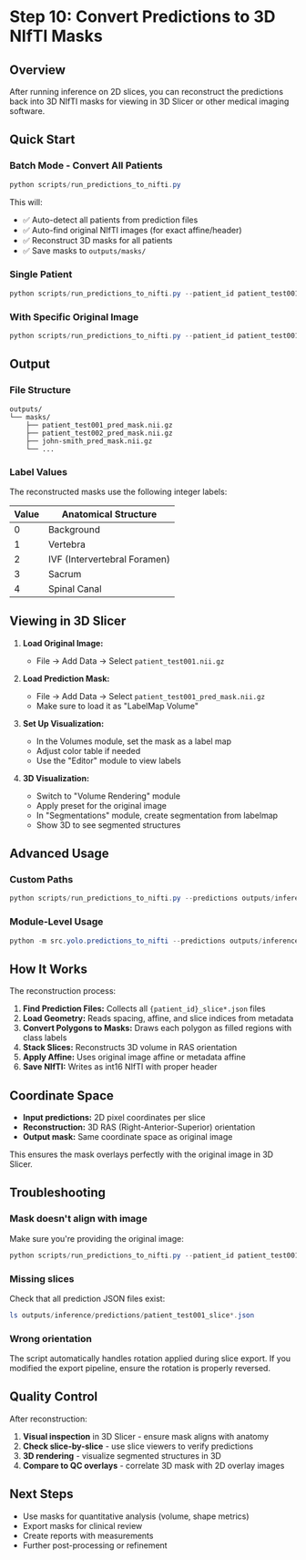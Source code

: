 # Step 10: Convert Predictions to 3D NIfTI Masks

## Overview

After running inference on 2D slices, you can reconstruct the predictions back into 3D NIfTI masks for viewing in 3D Slicer or other medical imaging software.

## Quick Start

### Batch Mode - Convert All Patients

```powershell
python scripts/run_predictions_to_nifti.py
```

This will:
- ✅ Auto-detect all patients from prediction files
- ✅ Auto-find original NIfTI images (for exact affine/header)
- ✅ Reconstruct 3D masks for all patients
- ✅ Save masks to `outputs/masks/`

### Single Patient

```powershell
python scripts/run_predictions_to_nifti.py --patient_id patient_test001
```

### With Specific Original Image

```powershell
python scripts/run_predictions_to_nifti.py --patient_id patient_test001 --original_image data/inference/patient_test001.nii.gz
```

## Output

### File Structure
```
outputs/
└── masks/
    ├── patient_test001_pred_mask.nii.gz
    ├── patient_test002_pred_mask.nii.gz
    ├── john-smith_pred_mask.nii.gz
    └── ...
```

### Label Values

The reconstructed masks use the following integer labels:

| Value | Anatomical Structure |
|-------|---------------------|
| 0 | Background |
| 1 | Vertebra |
| 2 | IVF (Intervertebral Foramen) |
| 3 | Sacrum |
| 4 | Spinal Canal |

## Viewing in 3D Slicer

1. **Load Original Image:**
   - File → Add Data → Select `patient_test001.nii.gz`

2. **Load Prediction Mask:**
   - File → Add Data → Select `patient_test001_pred_mask.nii.gz`
   - Make sure to load it as "LabelMap Volume"

3. **Set Up Visualization:**
   - In the Volumes module, set the mask as a label map
   - Adjust color table if needed
   - Use the "Editor" module to view labels

4. **3D Visualization:**
   - Switch to "Volume Rendering" module
   - Apply preset for the original image
   - In "Segmentations" module, create segmentation from labelmap
   - Show 3D to see segmented structures

## Advanced Usage

### Custom Paths

```powershell
python scripts/run_predictions_to_nifti.py --predictions outputs/inference/predictions --output outputs/custom_masks --inference_dir data/inference
```

### Module-Level Usage

```powershell
python -m src.yolo.predictions_to_nifti --predictions outputs/inference/predictions --patient_id patient_test001 --output outputs/masks/patient_test001_pred_mask.nii.gz --original_image data/inference/patient_test001.nii.gz
```

## How It Works

The reconstruction process:

1. **Find Prediction Files:** Collects all `{patient_id}_slice*.json` files
2. **Load Geometry:** Reads spacing, affine, and slice indices from metadata
3. **Convert Polygons to Masks:** Draws each polygon as filled regions with class labels
4. **Stack Slices:** Reconstructs 3D volume in RAS orientation
5. **Apply Affine:** Uses original image affine or metadata affine
6. **Save NIfTI:** Writes as int16 NIfTI with proper header

## Coordinate Space

- **Input predictions:** 2D pixel coordinates per slice
- **Reconstruction:** 3D RAS (Right-Anterior-Superior) orientation
- **Output mask:** Same coordinate space as original image

This ensures the mask overlays perfectly with the original image in 3D Slicer.

## Troubleshooting

### Mask doesn't align with image

Make sure you're providing the original image:
```powershell
python scripts/run_predictions_to_nifti.py --patient_id patient_test001 --original_image data/inference/patient_test001.nii.gz
```

### Missing slices

Check that all prediction JSON files exist:
```powershell
ls outputs/inference/predictions/patient_test001_slice*.json
```

### Wrong orientation

The script automatically handles rotation applied during slice export. If you modified the export pipeline, ensure the rotation is properly reversed.

## Quality Control

After reconstruction:
1. **Visual inspection** in 3D Slicer - ensure mask aligns with anatomy
2. **Check slice-by-slice** - use slice viewers to verify predictions
3. **3D rendering** - visualize segmented structures in 3D
4. **Compare to QC overlays** - correlate 3D mask with 2D overlay images

## Next Steps

- Use masks for quantitative analysis (volume, shape metrics)
- Export masks for clinical review
- Create reports with measurements
- Further post-processing or refinement
